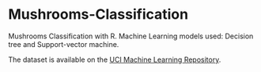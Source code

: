 # Mushrooms-Classification
Mushrooms Classification with R.
Machine Learning models used: Decision tree and Support-vector machine.

The dataset is available on the [UCI Machine Learning Repository](https://archive.ics.uci.edu/ml/datasets/mushroom).
